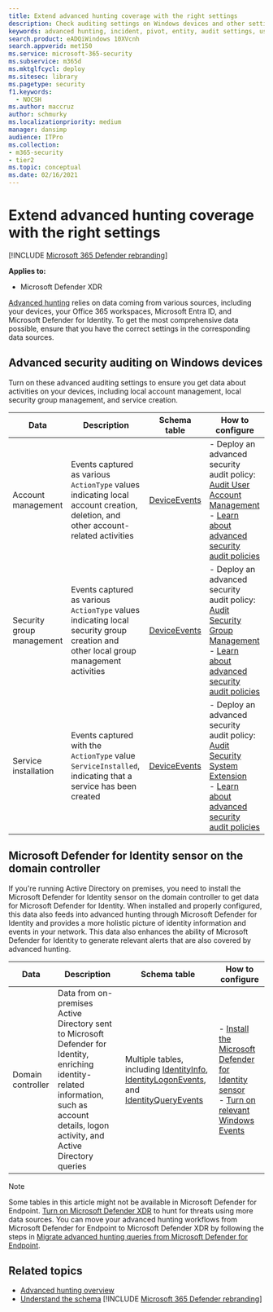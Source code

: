 ```yaml
---
title: Extend advanced hunting coverage with the right settings
description: Check auditing settings on Windows devices and other settings to help ensure that you get the most comprehensive data in advanced hunting
keywords: advanced hunting, incident, pivot, entity, audit settings, user account management, security group management, threat hunting, cyber threat hunting, search, query, telemetry, Microsoft 365, Microsoft 365 Defender
search.product: eADQiWindows 10XVcnh
search.appverid: met150
ms.service: microsoft-365-security
ms.subservice: m365d
ms.mktglfcycl: deploy
ms.sitesec: library
ms.pagetype: security
f1.keywords: 
  - NOCSH
ms.author: maccruz
author: schmurky
ms.localizationpriority: medium
manager: dansimp
audience: ITPro
ms.collection: 
- m365-security
- tier2
ms.topic: conceptual
ms.date: 02/16/2021
---
```


# Extend advanced hunting coverage with the right settings

[!INCLUDE [Microsoft 365 Defender rebranding](../includes/microsoft-defender.md)]


**Applies to:**
- Microsoft Defender XDR

[Advanced hunting](advanced-hunting-overview.md) relies on data coming from various sources, including your devices, your Office 365 workspaces, Microsoft Entra ID, and Microsoft Defender for Identity. To get the most comprehensive data possible, ensure that you have the correct settings in the corresponding data sources.

## Advanced security auditing on Windows devices
Turn on these advanced auditing settings to ensure you get data about activities on your devices, including local account management, local security group management, and service creation.

| Data | Description | Schema table | How to configure |
| --- | --- | --- | --- |
| Account management | Events captured as various `ActionType` values indicating local account creation, deletion, and other account-related activities | [DeviceEvents](advanced-hunting-deviceevents-table.md) | - Deploy an advanced security audit policy: [Audit User Account Management](/windows/security/threat-protection/auditing/audit-user-account-management)<br> - [Learn about advanced security audit policies](/windows/security/threat-protection/auditing/advanced-security-auditing) |
| Security group management | Events captured as various `ActionType` values indicating local security group creation and other local group management activities | [DeviceEvents](advanced-hunting-deviceevents-table.md) | - Deploy an advanced security audit policy: [Audit Security Group Management](/windows/security/threat-protection/auditing/audit-security-group-management)<br> - [Learn about advanced security audit policies](/windows/security/threat-protection/auditing/advanced-security-auditing) |
| Service installation | Events captured with the `ActionType` value `ServiceInstalled`, indicating that a service has been created | [DeviceEvents](advanced-hunting-deviceevents-table.md) | - Deploy an advanced security audit policy: [Audit Security System Extension](/windows/security/threat-protection/auditing/audit-security-system-extension)<br> - [Learn about advanced security audit policies](/windows/security/threat-protection/auditing/advanced-security-auditing) |

## Microsoft Defender for Identity sensor on the domain controller
If you're running Active Directory on premises, you need to install the Microsoft Defender for Identity sensor on the domain controller to get data for Microsoft Defender for Identity. When installed and properly configured, this data also feeds into advanced hunting through Microsoft Defender for Identity and provides a more holistic picture of identity information and events in your network. This data also enhances the ability of Microsoft Defender for Identity to generate relevant alerts that are also covered by advanced hunting. 

| Data | Description | Schema table | How to configure |
| --- | --- | --- | --- |
| Domain controller | Data from on-premises Active Directory sent to Microsoft Defender for Identity, enriching identity-related information, such as account details, logon activity, and Active Directory queries | Multiple tables, including [IdentityInfo](advanced-hunting-identityinfo-table.md), [IdentityLogonEvents](advanced-hunting-identitylogonevents-table.md), and [IdentityQueryEvents](advanced-hunting-identityqueryevents-table.md)  | - [Install the Microsoft Defender for Identity sensor](/azure-advanced-threat-protection/install-atp-step4)<br>- [Turn on relevant Windows Events](/azure-advanced-threat-protection/configure-event-collection) |

> [!NOTE]
> Some tables in this article might not be available in Microsoft Defender for Endpoint. [Turn on Microsoft Defender XDR](m365d-enable.md) to hunt for threats using more data sources. You can move your advanced hunting workflows from Microsoft Defender for Endpoint to Microsoft Defender XDR by following the steps in [Migrate advanced hunting queries from Microsoft Defender for Endpoint](advanced-hunting-migrate-from-mde.md).

## Related topics

- [Advanced hunting overview](advanced-hunting-overview.md)
- [Understand the schema](advanced-hunting-schema-tables.md)
[!INCLUDE [Microsoft 365 Defender rebranding](../../includes/defender-m3d-techcommunity.md)]
